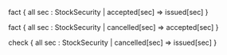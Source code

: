 fact {
  all sec : StockSecurity
    | accepted[sec] => issued[sec]
}

fact {
  all sec : StockSecurity
    | cancelled[sec] => accepted[sec]
}

check {
  all sec : StockSecurity
    | cancelled[sec] => issued[sec]
}